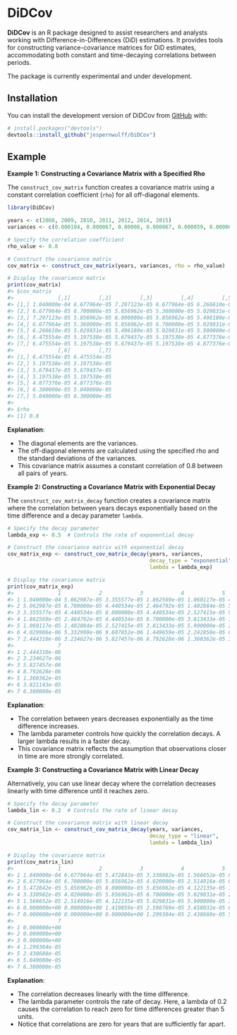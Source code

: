 
<!-- README.md is generated from README.Rmd. Please edit that file -->

# DiDCov

<!-- badges: start -->
<!-- badges: end -->

**DiDCov** is an R package designed to assist researchers and analysts
working with Difference-in-Differences (DiD) estimations. It provides
tools for constructing variance-covariance matrices for DiD estimates,
accommodating both constant and time-decaying correlations between
periods.

The package is currently experimental and under development.

## Installation

You can install the development version of DiDCov from
[GitHub](https://github.com/) with:

``` r
# install.packages("devtools")
devtools::install_github("jespernwulff/DiDCov")
```

## Example

**Example 1: Constructing a Covariance Matrix with a Specified Rho**

The `construct_cov_matrix` function creates a covariance matrix using a
constant correlation coefficient (`rho`) for all off-diagonal elements.

``` r
library(DiDCov)

years <- c(2008, 2009, 2010, 2011, 2012, 2014, 2015)
variances <- c(0.000104, 0.000067, 0.00008, 0.000067, 0.000059, 0.000063, 0.000063)

# Specify the correlation coefficient
rho_value <- 0.8

# Construct the covariance matrix
cov_matrix <- construct_cov_matrix(years, variances, rho = rho_value)

# Display the covariance matrix
print(cov_matrix)
#> $cov_matrix
#>              [,1]         [,2]         [,3]         [,4]         [,5]
#> [1,] 1.040000e-04 6.677964e-05 7.297123e-05 6.677964e-05 6.266610e-05
#> [2,] 6.677964e-05 6.700000e-05 5.856962e-05 5.360000e-05 5.029831e-05
#> [3,] 7.297123e-05 5.856962e-05 8.000000e-05 5.856962e-05 5.496180e-05
#> [4,] 6.677964e-05 5.360000e-05 5.856962e-05 6.700000e-05 5.029831e-05
#> [5,] 6.266610e-05 5.029831e-05 5.496180e-05 5.029831e-05 5.900000e-05
#> [6,] 6.475554e-05 5.197538e-05 5.679437e-05 5.197538e-05 4.877376e-05
#> [7,] 6.475554e-05 5.197538e-05 5.679437e-05 5.197538e-05 4.877376e-05
#>              [,6]         [,7]
#> [1,] 6.475554e-05 6.475554e-05
#> [2,] 5.197538e-05 5.197538e-05
#> [3,] 5.679437e-05 5.679437e-05
#> [4,] 5.197538e-05 5.197538e-05
#> [5,] 4.877376e-05 4.877376e-05
#> [6,] 6.300000e-05 5.040000e-05
#> [7,] 5.040000e-05 6.300000e-05
#> 
#> $rho
#> [1] 0.8
```

**Explanation**:

- The diagonal elements are the variances.
- The off-diagonal elements are calculated using the specified rho and
  the standard deviations of the variances.
- This covariance matrix assumes a constant correlation of 0.8 between
  all pairs of years.

**Example 2: Constructing a Covariance Matrix with Exponential Decay**

The `construct_cov_matrix_decay` function creates a covariance matrix
where the correlation between years decays exponentially based on the
time difference and a decay parameter `lambda`.

``` r
# Specify the decay parameter
lambda_exp <- 0.5  # Controls the rate of exponential decay

# Construct the covariance matrix with exponential decay
cov_matrix_exp <- construct_cov_matrix_decay(years, variances, 
                                             decay_type = "exponential", 
                                             lambda = lambda_exp)

# Display the covariance matrix
print(cov_matrix_exp)
#>              1            2            3            4            5            6
#> 1 1.040000e-04 5.062987e-05 3.355577e-05 1.862569e-05 1.060117e-05 4.029986e-06
#> 2 5.062987e-05 6.700000e-05 4.440534e-05 2.464792e-05 1.402884e-05 5.332999e-06
#> 3 3.355577e-05 4.440534e-05 8.000000e-05 4.440534e-05 2.527415e-05 9.607852e-06
#> 4 1.862569e-05 2.464792e-05 4.440534e-05 6.700000e-05 3.813433e-05 1.449659e-05
#> 5 1.060117e-05 1.402884e-05 2.527415e-05 3.813433e-05 5.900000e-05 2.242858e-05
#> 6 4.029986e-06 5.332999e-06 9.607852e-06 1.449659e-05 2.242858e-05 6.300000e-05
#> 7 2.444310e-06 3.234627e-06 5.827457e-06 8.792628e-06 1.360362e-05 3.821143e-05
#>              7
#> 1 2.444310e-06
#> 2 3.234627e-06
#> 3 5.827457e-06
#> 4 8.792628e-06
#> 5 1.360362e-05
#> 6 3.821143e-05
#> 7 6.300000e-05
```

**Explanation**:

- The correlation between years decreases exponentially as the time
  difference increases.
- The lambda parameter controls how quickly the correlation decays. A
  larger lambda results in a faster decay.
- This covariance matrix reflects the assumption that observations
  closer in time are more strongly correlated.

**Example 3: Constructing a Covariance Matrix with Linear Decay**

Alternatively, you can use linear decay where the correlation decreases
linearly with time difference until it reaches zero.

``` r
# Specify the decay parameter
lambda_lin <- 0.2  # Controls the rate of linear decay

# Construct the covariance matrix with linear decay
cov_matrix_lin <- construct_cov_matrix_decay(years, variances, 
                                             decay_type = "linear", 
                                             lambda = lambda_lin)

# Display the covariance matrix
print(cov_matrix_lin)
#>              1            2            3            4            5            6
#> 1 1.040000e-04 6.677964e-05 5.472842e-05 3.338982e-05 1.566652e-05 0.000000e+00
#> 2 6.677964e-05 6.700000e-05 5.856962e-05 4.020000e-05 2.514916e-05 0.000000e+00
#> 3 5.472842e-05 5.856962e-05 8.000000e-05 5.856962e-05 4.122135e-05 1.419859e-05
#> 4 3.338982e-05 4.020000e-05 5.856962e-05 6.700000e-05 5.029831e-05 2.598769e-05
#> 5 1.566652e-05 2.514916e-05 4.122135e-05 5.029831e-05 5.900000e-05 3.658032e-05
#> 6 0.000000e+00 0.000000e+00 1.419859e-05 2.598769e-05 3.658032e-05 6.300000e-05
#> 7 0.000000e+00 0.000000e+00 0.000000e+00 1.299384e-05 2.438688e-05 5.040000e-05
#>              7
#> 1 0.000000e+00
#> 2 0.000000e+00
#> 3 0.000000e+00
#> 4 1.299384e-05
#> 5 2.438688e-05
#> 6 5.040000e-05
#> 7 6.300000e-05
```

**Explanation**:

- The correlation decreases linearly with the time difference.
- The lambda parameter controls the rate of decay. Here, a lambda of 0.2
  causes the correlation to reach zero for time differences greater than
  5 units.
- Notice that correlations are zero for years that are sufficiently far
  apart.
